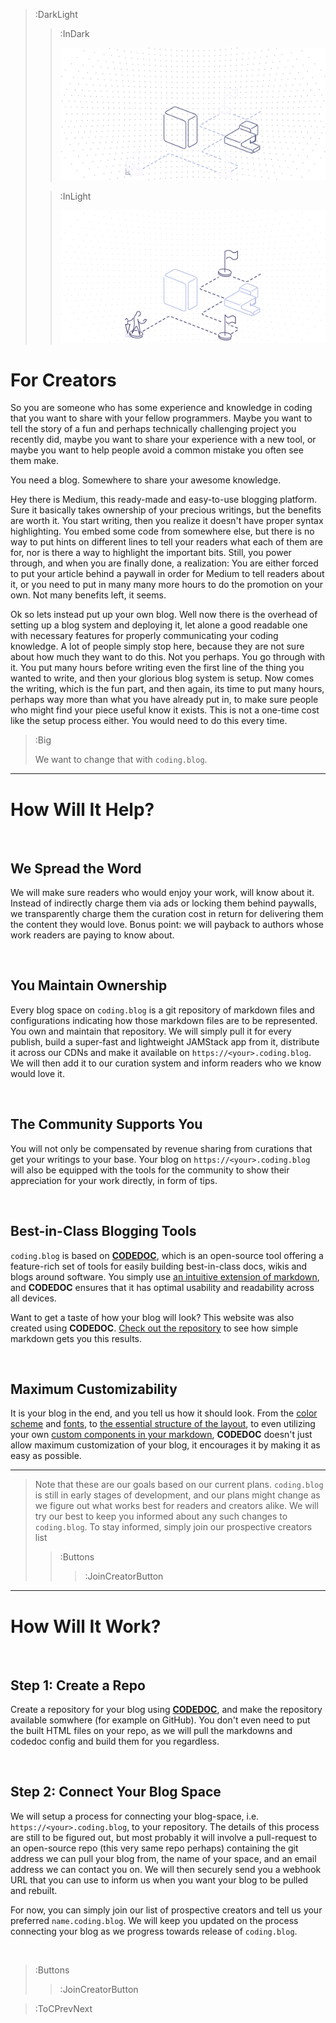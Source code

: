 > :DarkLight
> > :InDark
> >
> > ![Banner](/img/figure4-dark.svg)
>
> > :InLight
> >
> > ![Banner](/img/figure4.svg)

# For Creators

So you are someone who has some experience and knowledge in coding that you want to share with
your fellow programmers. Maybe you want to tell the story of a fun and perhaps technically
challenging project you recently did, maybe you want to share your experience with a new tool,
or maybe you want to help people avoid a common mistake you often see them make.

You need a blog. Somewhere to share your awesome knowledge.

Hey there is Medium, this ready-made and easy-to-use blogging platform. Sure it basically
takes ownership of your precious writings, but the benefits are worth it. You start writing,
then you realize it doesn't have proper syntax highlighting. You embed some code from somewhere
else, but there is no way to put hints on different lines to tell your readers what each of
them are for, nor is there a way to highlight the important bits. Still, you power through,
and when you are finally done, a realization: You are either forced to put your article behind
a paywall in order for Medium to tell readers about it, or you need to put in many many
more hours to do the promotion on your own. Not many benefits left, it seems.

Ok so lets instead put up your own blog. Well now there is the overhead of setting up a blog
system and deploying it, let alone a good readable one with necessary features for properly
communicating your coding knowledge. A lot of people simply stop here, because they are not
sure about how much they want to do this. Not you perhaps. You go through with it. You put
many hours before writing even the first line of the thing you wanted to write, and then
your glorious blog system is setup. Now comes the writing, which is the fun part, and then again,
its time to put many hours, perhaps way more than what you have already put in, to make sure
people who might find your piece useful know it exists. This is not a one-time cost like
the setup process either. You would need to do this every time.

> :Big
>
> We want to change that with `coding.blog`.

---

# How Will It Help?

<br>

## We Spread the Word

We will make sure readers who would enjoy your work, will know about it. Instead of indirectly
charge them via ads or locking them behind paywalls, we transparently charge them
the curation cost in return for delivering them the content they would love. Bonus point:
we will payback to authors whose work readers are paying to know about.

<br>

## You Maintain Ownership

Every blog space on `coding.blog` is a git repository of markdown files and configurations
indicating how those markdown files are to be represented. You own and maintain that repository.
We will simply pull it for every publish, build a super-fast and lightweight JAMStack app from
it, distribute it across our CDNs and make it available on `https://<your>.coding.blog`. We will
then add it to our curation system and inform readers who we know would love it.

<br>

## The Community Supports You

You will not only be compensated by revenue sharing from curations that get your writings to your
base. Your blog on `https://<your>.coding.blog` will also be equipped with the tools for the
community to show their appreciation for your work directly, in form of tips.

<br>

## Best-in-Class Blogging Tools

`coding.blog` is based on [**CODEDOC**](https://codedoc.cc), which is an open-source tool offering
a feature-rich set of tools for easily building best-in-class docs, wikis and blogs around software.
You simply use [an intuitive extension of markdown](https://codedoc.cc/docs/markdown/overview),
and **CODEDOC** ensures that it has optimal usability and readability across all devices.

Want to get a taste of how your blog will look? This website was also created using **CODEDOC**.
[Check out the repository](https://github.com/CONNECT-platform/coding-blog) to see how simple
markdown gets you this results.

<br>

## Maximum Customizability

It is your blog in the end, and you tell us how it should look. From the [color scheme](https://codedoc.cc/docs/theme) 
and [fonts](https://codedoc.cc/docs/config/page#fonts),
to [the essential structure of the layout](https://codedoc.cc/docs/customization/overview), to even utilizing
your own [custom components in your markdown](https://codedoc.cc/docs/markdown/custom-components),
**CODEDOC** doesn't just allow maximum customization of your blog, it encourages it by making it as easy
as possible.

---

> Note that these are our goals based on our current plans. `coding.blog` is still in early stages
> of development, and our plans might change as we figure out what works best for readers and creators
> alike. We will try our best to keep you informed about any such changes to `coding.blog`. To stay informed,
> simply join our prospective creators list
>
> > :Buttons
> > > :JoinCreatorButton

---

# How Will It Work?

<br>

## Step 1: Create a Repo

Create a repository for your blog using [**CODEDOC**](https://codedoc.cc), and make the repository available somwhere
(for example on GitHub). You don't even need to put the built HTML files on your repo, as we will pull
the markdowns and codedoc config and build them for you regardless.

<br>

## Step 2: Connect Your Blog Space

We will setup a process for connecting your blog-space, i.e. `https://<your>.coding.blog`, to your repository.
The details of this process are still to be figured out, but most probably it will involve a pull-request
to an open-source repo (this very same repo perhaps) containing the git address we can pull your blog from,
the name of your space, and an email address we can contact you on. We will then securely send you a webhook
URL that you can use to inform us when you want your blog to be pulled and rebuilt.

For now, you can simply join our list of prospective creators and tell us your preferred `name.coding.blog`.
We will keep you updated on the process connecting your blog as we progress towards release of `coding.blog`.

<br>

> :Buttons
> > :JoinCreatorButton

> :ToCPrevNext